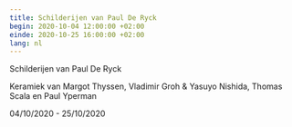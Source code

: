 ```yaml
---
title: Schilderijen van Paul De Ryck
begin: 2020-10-04 12:00:00 +02:00
einde: 2020-10-25 16:00:00 +02:00
lang: nl
---
```


Schilderijen van Paul De Ryck

Keramiek van Margot Thyssen, Vladimir Groh & Yasuyo Nishida, Thomas Scala en Paul Yperman

04/10/2020 - 25/10/2020
